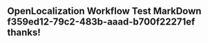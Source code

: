<properties
ms.topic="hero-topic"
ms.test1="hero-topic"
ms.test2="test"/>

## OpenLocalization Workflow Test MarkDown f359ed12-79c2-483b-aaad-b700f22271ef thanks!
